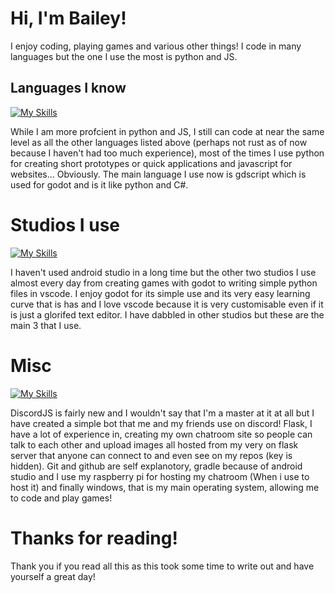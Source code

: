 # Hi, I'm Bailey!

I enjoy coding, playing games and various other things! I code in many languages but the one I use the most is python and JS.

## Languages I know
[![My Skills](https://skillicons.dev/icons?i=py,c,cs,cpp,js,html,css,lua,rust)](https://skillicons.dev)

While I am more profcient in python and JS, I still can code at near the same level as all the other languages listed above (perhaps not rust as of now because I haven't had too much experience), most of the times I use python for creating short prototypes or quick applications and javascript for websites... Obviously. The main language I use now is gdscript which is used for godot and is it like python and C#.

# Studios I use
[![My Skills](https://skillicons.dev/icons?i=androidstudio,vscode,godot)](https://skillicons.dev)

I haven't used android studio in a long time but the other two studios I use almost every day from creating games with godot to writing simple python files in vscode. I enjoy godot for its simple use and its very easy learning curve that is has and I love vscode because it is very customisable even if it is just a glorifed text editor. I have dabbled in other studios but these are the main 3 that I use.

# Misc
[![My Skills](https://skillicons.dev/icons?i=discordjs,flask,git,github,gradle,raspberrypi,windows)](https://skillicons.dev)

DiscordJS is fairly new and I wouldn't say that I'm a master at it at all but I have created a simple bot that me and my friends use on discord! Flask, I have a lot of experience in, creating my own chatroom site so people can talk to each other and upload images all hosted from my very on flask server that anyone can connect to and even see on my repos (key is hidden). Git and github are self explanotory, gradle because of android studio and I use my raspberry pi for hosting my chatroom (When i use to host it) and finally windows, that is my main operating system, allowing me to code and play games!

# Thanks for reading!

Thank you if you read all this as this took some time to write out and have yourself a great day!
